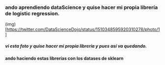 ### ando aprendiendo dataScience y quise hacer mi propia librería de logistic regression.
(img)[https://twitter.com/DataScienceDojo/status/1510348595920310278/photo/1]
##### vi esta foto y quise hacer mi propia librería y pues así va quedando.

#### ando haciendo estas librerías con los datases de sklearn
